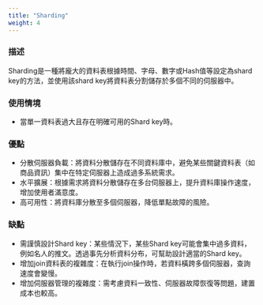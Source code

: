 ```yaml
---
title: "Sharding"
weight: 4
---
```


### **描述**

Sharding是一種將龐大的資料表根據時間、字母、數字或Hash值等設定為shard key的方法，並使用該shard key將資料表分割儲存於多個不同的伺服器中。

### **使用情境**

- 當單一資料表過大且存在明確可用的Shard key時。

### **優點**

- 分散伺服器負載：將資料分散儲存在不同資料庫中，避免某些關鍵資料表（如商品資訊）集中在特定伺服器上造成過多系統需求。
- 水平擴展：根據需求將資料分散儲存在多台伺服器上，提升資料庫操作速度，增加使用者滿意度。
- 高可用性：將資料庫分散至多個伺服器，降低單點故障的風險。

### **缺點**

- 需謹慎設計Shard key：某些情況下，某些Shard key可能會集中過多資料，例如名人的推文。透過事先分析資料分布，可幫助設計適當的Shard key。
- 增加join資料表的複雜度：在執行join操作時，若資料橫跨多個伺服器，查詢速度會變慢。
- 增加伺服器管理的複雜度：需考慮資料一致性、伺服器故障恢復等問題，建置成本也較高。